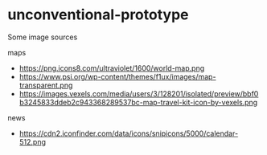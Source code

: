 # unconventional-prototype

Some image sources

maps
- https://png.icons8.com/ultraviolet/1600/world-map.png
- https://www.psi.org/wp-content/themes/f1ux/images/map-transparent.png
- https://images.vexels.com/media/users/3/128201/isolated/preview/bbf0b3245833ddeb2c943368289537bc-map-travel-kit-icon-by-vexels.png

news
- https://cdn2.iconfinder.com/data/icons/snipicons/5000/calendar-512.png


